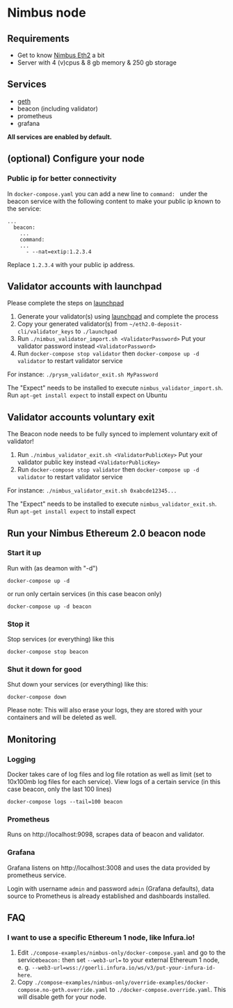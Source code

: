 # Nimbus node

## Requirements
* Get to know [Nimbus Eth2](https://nimbus.team/docs/eth2.html) a bit
* Server with 4 (v)cpus & 8 gb memory & 250 gb storage

## Services
* [geth](https://github.com/ethereum/go-ethereum)
* beacon (including validator)
* prometheus
* grafana

**All services are enabled by default.**

## (optional) Configure your node

### Public ip for better connectivity
In `docker-compose.yaml` you can add a new line to `command: ` under the beacon service with the following content to make your public ip known to the service:
```
...
  beacon:
    ...
    command:
    ...
      - --nat=extip:1.2.3.4
```
Replace `1.2.3.4` with your public ip address.

## Validator accounts with launchpad
Please complete the steps on [launchpad](https://launchpad.ethereum.org/)

1. Generate your validator(s) using [launchpad](https://launchpad.ethereum.org/) and complete the process
2. Copy your generated validator(s) from `~/eth2.0-deposit-cli/validator_keys` to `./launchpad`
3. Run `./nimbus_validator_import.sh <ValidatorPassword>` Put your validator password instead `<ValidatorPassword>`
4. Run `docker-compose stop validator` then `docker-compose up -d validator` to restart validator service

For instance: `./prysm_validator_exit.sh MyPassword`

The "Expect" needs to be installed to execute `nimbus_validator_import.sh`. Run `apt-get install expect` to install expect on Ubuntu

## Validator accounts voluntary exit
The Beacon node needs to be fully synced to implement voluntary exit of validator!

1. Run `./nimbus_validator_exit.sh <ValidatorPublicKey>` Put your validator public key instead `<ValidatorPublicKey>`
2. Run `docker-compose stop validator` then `docker-compose up -d validator` to restart validator service

For instance: `./nimbus_validator_exit.sh 0xabcde12345...`

The "Expect" needs to be installed to execute `nimbus_validator_exit.sh`. Run `apt-get install expect` to install expect

## Run your Nimbus Ethereum 2.0 beacon node

### Start it up
Run with (as deamon with "-d")
```
docker-compose up -d
```
or run only certain services (in this case beacon only)
```
docker-compose up -d beacon
```

### Stop it
Stop services (or everything) like this
```
docker-compose stop beacon
```

### Shut it down for good
Shut down your services (or everything) like this:
```
docker-compose down
```
Please note: This will also erase your logs, they are stored with your containers and will be deleted as well.

## Monitoring
### Logging
Docker takes care of log files and log file rotation as well as limit (set to 10x100mb log files for each service).
View logs of a certain service (in this case beacon, only the last 100 lines)
```
docker-compose logs --tail=100 beacon
```

### Prometheus
Runs on http://localhost:9098, scrapes data of beacon and validator.

### Grafana
Grafana listens on http://localhost:3008 and uses the data provided by prometheus service.

Login with username `admin` and password `admin` (Grafana defaults), data source to Prometheus is already established and dashboards installed.

## FAQ
### I want to use a specific Ethereum 1 node, like Infura.io!
1. Edit `./compose-examples/nimbus-only/docker-compose.yaml` and go to the service`beacon:` then set `--web3-url=` to your external Ethereum 1 node, e. g. `--web3-url=wss://goerli.infura.io/ws/v3/put-your-infura-id-here`.
2. Copy `./compose-examples/nimbus-only/override-examples/docker-compose.no-geth.override.yaml` to `./docker-compose.override.yaml`. This will disable geth for your node.
